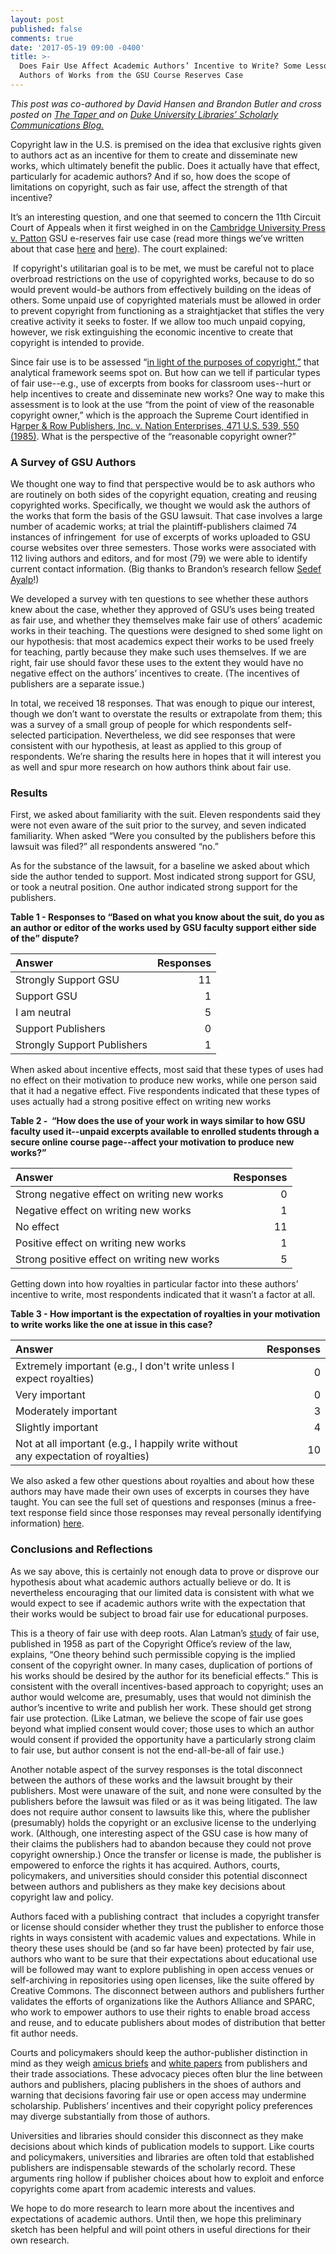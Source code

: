 ```yaml
---
layout: post
published: false
comments: true
date: '2017-05-19 09:00 -0400'
title: >-
  Does Fair Use Affect Academic Authors’ Incentive to Write? Some Lessons from
  Authors of Works from the GSU Course Reserves Case
---
```

*This post was co-authored by David Hansen and Brandon Butler and cross posted on [The Taper ](http://thetaper.library.virginia.edu/)and on [Duke University Libraries’ Scholarly Communications Blog.](https://blogs.library.duke.edu/scholcomm/)*


Copyright law in the U.S. is premised on the idea that exclusive rights given to authors act as an incentive for them to create and disseminate new works, which ultimately benefit the public. Does it actually have that effect, particularly for academic authors? And if so, how does the scope of limitations on copyright, such as fair use, affect the strength of that incentive? 

It’s an interesting question, and one that seemed to concern the 11th Circuit Court of Appeals when it first weighed in on the [Cambridge University Press v. Patton](https://casetext.com/case/cambridge-univ-press-oxford-univ-press-inc-v-patton) GSU e-reserves fair use case (read more things we’ve written about that case [here](https://blogs.library.duke.edu/scholcomm/2016/11/21/13586/) and [here](http://brandonbutler.info/post/100609027690/transformative-teaching-after-gsu)). The court explained: 

 If copyright's utilitarian goal is to be met, we must be careful not to place overbroad restrictions on the use of copyrighted works, because to do so would prevent would-be authors from effectively building on the ideas of others. Some unpaid use of copyrighted materials must be allowed in order to prevent copyright from functioning as a straightjacket that stifles the very creative activity it seeks to foster. If we allow too much unpaid copying, however, we risk extinguishing the economic incentive to create that copyright is intended to provide.

  


Since fair use is to be assessed “[in light of the purposes of copyright,”](https://casetext.com/case/campbell-v-acuff-rose-music-inc) that analytical framework seems spot on. But how can we tell if particular types of fair use--e.g., use of excerpts from books for classroom uses--hurt or help incentives to create and disseminate new works? One way to make this assessment is to look at the use “from the point of view of the reasonable copyright owner,” which is the approach the Supreme Court identified in H[arper & Row Publishers, Inc. v. Nation Enterprises, 471 U.S. 539, 550 (1985)](https://casetext.com/case/harper-row-publishers-inc-v-nation-enterprises). What is the perspective of the “reasonable copyright owner?” 

### A Survey of GSU Authors

We thought one way to find that perspective would be to ask authors who are routinely on both sides of the copyright equation, creating and reusing copyrighted works. Specifically, we thought we would ask the authors of the works that form the basis of the GSU lawsuit. That case involves a large number of academic works; at trial the plaintiff-publishers claimed 74 instances of infringement  for use of excerpts of works uploaded to GSU course websites over three semesters. Those works were associated with 112 living authors and editors, and for most (79) we were able to identify current contact information. (Big thanks to Brandon’s research fellow [Sedef Ayalp](https://www.linkedin.com/in/sedefa/)!)

  


We developed a survey with ten questions to see whether these authors knew about the case, whether they approved of GSU’s uses being treated as fair use, and whether they themselves make fair use of others’ academic works in their teaching. The questions were designed to shed some light on our hypothesis: that most academics expect their works to be used freely for teaching, partly because they make such uses themselves. If we are right, fair use should favor these uses to the extent they would have no negative effect on the authors’ incentives to create. (The incentives of publishers are a separate issue.) 

  


In total, we received 18 responses. That was enough to pique our interest, though we don’t want to overstate the results or extrapolate from them; this was a survey of a small group of people for which respondents self-selected participation. Nevertheless, we did see responses that were consistent with our hypothesis, at least as applied to this group of respondents. We’re sharing the results here in hopes that it will interest you as well and spur more research on how authors think about fair use. 

### Results

First, we asked about familiarity with the suit. Eleven respondents said they were not even aware of the suit prior to the survey, and seven indicated familiarity. When asked “Were you consulted by the publishers before this lawsuit was filed?” all respondents answered “no.”

  


As for the substance of the lawsuit, for a baseline we asked about which side the author tended to support. Most indicated strong support for GSU, or took a neutral position. One author indicated strong support for the publishers. 

  


**Table 1 - Responses to “Based on what you know about the suit, do you as an author or editor of the works used by GSU faculty support either side of the” dispute?**

| Answer | Responses |
|:---|--:|
| Strongly Support GSU | 11 |
| Support GSU | 1 |
| I am neutral | 5 |
| Support Publishers | 0 |
| Strongly Support Publishers | 1 |


When asked about incentive effects, most said that these types of uses had no effect on their motivation to produce new works, while one person said that it had a negative effect. Five respondents indicated that these types of uses actually had a strong positive effect on writing new works

  


**Table 2 -  “How does the use of your work in ways similar to how GSU faculty used it--unpaid excerpts available to enrolled students through a secure online course page--affect your motivation to produce new works?”**

| Answer | Responses |
|:---|--:|
| Strong negative effect on writing new works | 0
| Negative effect on writing new works| 1
| No effect| 11
| Positive effect on writing new works | 1 |
| Strong positive effect on writing new works| 5 |

  


Getting down into how royalties in particular factor into these authors’ incentive to write, most respondents indicated that it wasn’t a factor at all. 

  


**Table 3 - How important is the expectation of royalties in your motivation to write works like the one at issue in this case?**

| Answer | Responses |
|:---|--:|
| Extremely important (e.g., I don't write unless I expect royalties) | 0 |
| Very important | 0 |
| Moderately important | 3 |
| Slightly important | 4 |
| Not at all important (e.g., I happily write without any expectation of royalties) | 10 |

  


  


We also asked a few other questions about royalties and about how these authors may have made their own uses of excerpts in courses they have taught. You can see the full set of questions and responses (minus a free-text response field since those responses may reveal personally identifying information) [here](https://docs.google.com/spreadsheets/d/1kt7HiHdcz-2Ho5AVLKQ5xiZKqM2-LRvttmQSQxzR5FA/edit?usp=sharing).

  


### Conclusions and Reflections

As we say above, this is certainly not enough data to prove or disprove our hypothesis about what academic authors actually believe or do. It is nevertheless encouraging that our limited data is consistent with what we would expect to see if academic authors write with the expectation that their works would be subject to broad fair use for educational purposes. 

This is a theory of fair use with deep roots. Alan Latman’s [study](https://www.copyright.gov/history/studies/study14.pdf) of fair use, published in 1958 as part of the Copyright Office’s review of the law, explains, “One theory behind such permissible copying is the implied consent of the copyright owner. In many cases, duplication of portions of his works should be desired by the author for its beneficial effects.” This is consistent with the overall incentives-based approach to copyright; uses an author would welcome are, presumably, uses that would not diminish the author’s incentive to write and publish her work. These should get strong fair use protection. (Like Latman, we believe the scope of fair use goes beyond what implied consent would cover; those uses to which an author would consent if provided the opportunity have a particularly strong claim to fair use, but author consent is not the end-all-be-all of fair use.)

  


Another notable aspect of the survey responses is the total disconnect between the authors of these works and the lawsuit brought by their publishers. Most were unaware of the suit, and none were consulted by the publishers before the lawsuit was filed or as it was being litigated. The law does not require author consent to lawsuits like this, where the publisher (presumably) holds the copyright or an exclusive license to the underlying work. (Although, one interesting aspect of the GSU case is how many of their claims the publishers had to abandon because they could not prove copyright ownership.) Once the transfer or license is made, the publisher is empowered to enforce the rights it has acquired. Authors, courts, policymakers, and universities should consider this potential disconnect between authors and publishers as they make key decisions about copyright law and policy.

  


Authors faced with a publishing contract  that includes a copyright transfer or license should consider whether they trust the publisher to enforce those rights in ways consistent with academic values and expectations. While in theory these uses should be (and so far have been) protected by fair use, authors who want to be sure that their expectations about educational use will be followed may want to explore publishing in open access venues or self-archiving in repositories using open licenses, like the suite offered by Creative Commons. The disconnect between authors and publishers further validates the efforts of organizations like the Authors Alliance and SPARC, who work to empower authors to use their rights to enable broad access and reuse, and to educate publishers about modes of distribution that better fit author needs. 

  


Courts and policymakers should keep the author-publisher distinction in mind as they weigh [amicus briefs](http://www.infodocket.com/2013/03/05/aap-mpaa-and-others-file-amicus-briefs-in-authors-guild-v-hathitrust-appeal/) and [white papers](https://cpip.gmu.edu/wp-content/uploads/sites/31/2014/04/Viswanathan-Mossoff-Open-Access-Mandates-and-the-Seductively-False-Promise-of-Free.pdf) from publishers and their trade associations. These advocacy pieces often blur the line between authors and publishers, placing publishers in the shoes of authors and warning that decisions favoring fair use or open access may undermine scholarship. Publishers’ incentives and their copyright policy preferences may diverge substantially from those of authors. 

  


Universities and libraries should consider this disconnect as they make decisions about which kinds of publication models to support. Like courts and policymakers, universities and libraries are often told that established publishers are indispensable stewards of the scholarly record. These arguments ring hollow if publisher choices about how to exploit and enforce copyrights come apart from academic interests and values.

  


We hope to do more research to learn more about the incentives and expectations of academic authors. Until then, we hope this preliminary sketch has been helpful and will point others in useful directions for their own research.
